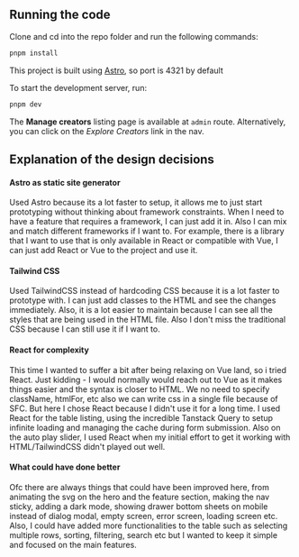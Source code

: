 ## Running the code

Clone and cd into the repo folder and run the following commands:

```bash
pnpm install
```

This project is built using [Astro](https://astro.build/), so port is 4321 by default

To start the development server, run:

```bash
pnpm dev
```

The **Manage creators** listing page is available at `admin` route. Alternatively, you can click on the _Explore Creators_ link in the nav.

## Explanation of the design decisions

#### Astro as static site generator

Used Astro because its a lot faster to setup, it allows me to just start prototyping without thinking about framework constraints. When I need to have a feature that requires a framework, I can just add it in. Also I can mix and match different frameworks if I want to. For example, there is a library that I want to use that is only available in React or compatible with Vue, I can just add React or Vue to the project and use it.

#### Tailwind CSS

Used TailwindCSS instead of hardcoding CSS because it is a lot faster to prototype with. I can just add classes to the HTML and see the changes immediately. Also, it is a lot easier to maintain because I can see all the styles that are being used in the HTML file. Also I don't miss the traditional CSS because I can still use it if I want to.

#### React for complexity

This time I wanted to suffer a bit after being relaxing on Vue land, so i tried React. Just kidding - I would normally would reach out to Vue as it makes things easier and the syntax is closer to HTML. We no need to specify className, htmlFor, etc also we can write css in a single file because of SFC. But here I chose React because I didn't use it for a long time. I used React for the table listing, using the incredible Tanstack Query to setup infinite loading and managing the cache during form submission. Also on the auto play slider, I used React when my initial effort to get it working with HTML/TailwindCSS didn't played out well.

#### What could have done better

Ofc there are always things that could have been improved here, from animating the svg on the hero and the feature section, making the nav sticky, adding a dark mode, showing drawer bottom sheets on mobile instead of dialog modal, empty screen, error screen, loading screen etc. Also, I could have added more functionalities to the table such as selecting multiple rows, sorting, filtering, search etc but I wanted to keep it simple and focused on the main features.

